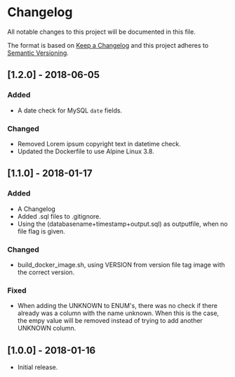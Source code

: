 # Changelog

All notable changes to this project will be documented in this file.

The format is based on [Keep a Changelog](http://keepachangelog.com/en/1.0.0/)
and this project adheres to [Semantic Versioning](http://semver.org/spec/v2.0.0.html).

## [1.2.0] - 2018-06-05

### Added

- A date check for MySQL `date` fields.

### Changed

- Removed Lorem ipsum copyright text in datetime check.
- Updated the Dockerfile to use Alpine Linux 3.8.

## [1.1.0] - 2018-01-17

### Added

- A Changelog
- Added .sql files to .gitignore.
- Using the (databasename+timestamp+output.sql) as outputfile, when no file flag is given.

### Changed

- build_docker_image.sh, using VERSION from version file tag image with the correct version.

### Fixed

- When adding the UNKNOWN to ENUM's, there was no check if there already was a column with the name unknown. When this is the case, the empy value will be removed instead of trying to add another UNKNOWN column.

## [1.0.0] - 2018-01-16

- Initial release.
